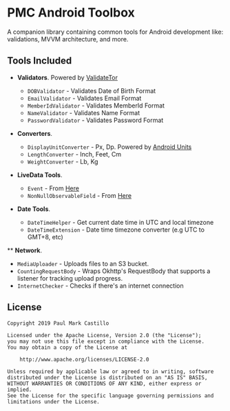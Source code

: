 # PMC Android Toolbox

A companion library containing common tools for Android development like: validations, MVVM architecture, and more.


## Tools Included

* __Validators__. Powered by [ValidateTor](https://github.com/nisrulz/validatetor)

    * `DOBValidator` - Validates Date of Birth Format
    * `EmailValidator` - Validates Email Format
    * `MemberIdValidator` - Validates MemberId Format
    * `NameValidator` - Validates Name Format
    * `PasswordValidator` - Validates Password Format

* __Converters__.

    * `DisplayUnitConverter` - Px, Dp. Powered by [Android Units](https://github.com/kevelbreh/androidunits)
    * `LengthConverter` - Inch, Feet, Cm
    * `WeightConverter` - Lb, Kg

* __LiveData Tools__.

    * `Event` - From [Here](https://github.com/google/iosched/blob/master/shared/src/main/java/com/google/samples/apps/iosched/shared/result/Event.kt)
    * `NonNullObservableField` - From [Here](https://medium.com/meesho-tech/non-null-observablefield-in-kotlin-bd72d31ab54f)
    
* __Date Tools__.
    
    * `DateTimeHelper` - Get current date time in UTC and local timezone
    * `DateTimeExtension` - Date time timezone converter (e.g UTC to GMT+8, etc)

** __Network__.

   * `MediaUploader` - Uploads files to an S3 bucket. 
   * `CountingRequestBody` - Wraps Okhttp's RequestBody that supports a listener for tracking upload progress.
   * `InternetChecker` - Checks if there's an internet connection
   
## License

```
Copyright 2019 Paul Mark Castillo

Licensed under the Apache License, Version 2.0 (the "License");
you may not use this file except in compliance with the License.
You may obtain a copy of the License at

    http://www.apache.org/licenses/LICENSE-2.0

Unless required by applicable law or agreed to in writing, software
distributed under the License is distributed on an "AS IS" BASIS,
WITHOUT WARRANTIES OR CONDITIONS OF ANY KIND, either express or implied.
See the License for the specific language governing permissions and
limitations under the License.
```
